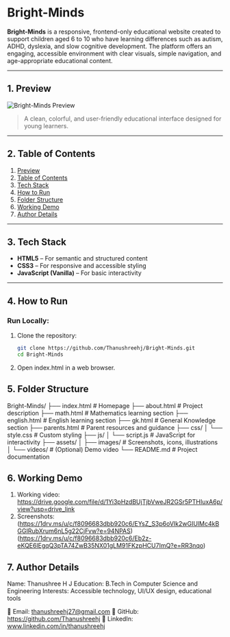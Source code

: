 #  Bright-Minds

**Bright-Minds** is a responsive, frontend-only educational website created to support children aged 6 to 10 who have learning differences such as autism, ADHD, dyslexia, and slow cognitive development. The platform offers an engaging, accessible environment with clear visuals, simple navigation, and age-appropriate educational content.

---

## 1. Preview

![Bright-Minds Preview](https://1drv.ms/u/c/f8096683dbb920c6/EYsZ_S3p6oVIk2wGIUlMc4kBGGIRubXrum6nL5g22CjFvw?e=5JdHFB) 
> A clean, colorful, and user-friendly educational interface designed for young learners.

---

## 2. Table of Contents

1. [Preview](#1-preview)  
2. [Table of Contents](#2-table-of-contents)  
3. [Tech Stack](#3-tech-stack)  
4. [How to Run](#4-how-to-run)  
5. [Folder Structure](#5-folder-structure)  
6. [Working Demo](#6-working-demo)  
7. [Author Details](#7-author-details)

---

## 3. Tech Stack

- **HTML5** – For semantic and structured content  
- **CSS3** – For responsive and accessible styling  
- **JavaScript (Vanilla)** – For basic interactivity  

---

## 4. How to Run

###  Run Locally:
1. Clone the repository:
   ```bash
   git clone https://github.com/Thanushreehj/Bright-Minds.git
   cd Bright-Minds
2. Open index.html in a web browser.

## 5. Folder Structure

Bright-Minds/
├── index.html             # Homepage
├── about.html             # Project description
├── math.html              # Mathematics learning section
├── english.html           # English learning section
├── gk.html                # General Knowledge section
├── parents.html           # Parent resources and guidance
├── css/
│   └── style.css          # Custom styling
├── js/
│   └── script.js          # JavaScript for interactivity
├── assets/
│   ├── images/            # Screenshots, icons, illustrations
│   └── videos/            # (Optional) Demo video
└── README.md              # Project documentation

## 6. Working Demo

1. Working video: https://drive.google.com/file/d/1Yi3pHzdBUjTjbVweJR2GSr5PTHIuxA6p/view?usp=drive_link
2. Screenshots: (https://1drv.ms/u/c/f8096683dbb920c6/EYsZ_S3p6oVIk2wGIUlMc4kBGGIRubXrum6nL5g22CjFvw?e=94NPAS)
   (https://1drv.ms/u/c/f8096683dbb920c6/Eb2z-eKQE6lEgqQ3pTA74ZwB35NX01gLM91FKzpHCU7ImQ?e=RR3nqo)

## 7. Author Details
Name: Thanushree H J
Education: B.Tech in Computer Science and Engineering 
Interests: Accessible technology, UI/UX design, educational tools

📧 Email: thanushreehj27@gmail.com
🔗 GitHub: https://github.com/Thanushreehj
🔗 LinkedIn: www.linkedin.com/in/thanushreehj




